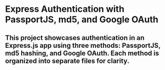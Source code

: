 # Express Authentication with PassportJS, md5, and Google OAuth

## This project showcases authentication in an Express.js app using three methods: PassportJS, md5 hashing, and Google OAuth. Each method is organized into separate files for clarity.
